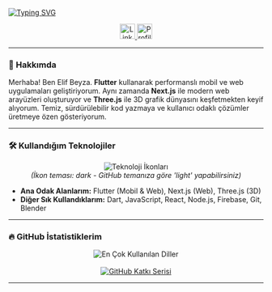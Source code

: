 [![Typing SVG](https://readme-typing-svg.demolab.com/?lines=Merhaba,+ben+Elif+Beyza!;Flutter+Geliştiriciyim;Web+ve+Mobil+Uygulamalar+Yapıyorum;Three.js+ile+3D+Keşfediyorum)](https://git.io/typing-svg)

<div align="center">
  <a href="https://www.linkedin.com/in/elif-beyza-belhan-638b891b7">
    <img src="https://img.shields.io/badge/LinkedIn-0077B5?style=for-the-badge&logo=linkedin&logoColor=white" alt="LinkedIn Badge" height="30" />
  </a>
  <img src="https://komarev.com/ghpvc/?username=Ms-elliebb&style=flat-square&color=yellow" alt="Profil Ziyaret Sayısı" height="30" />
</div>

---

### 👋 Hakkımda

Merhaba! Ben Elif Beyza. **Flutter** kullanarak performanslı mobil ve web uygulamaları geliştiriyorum. Aynı zamanda **Next.js** ile modern web arayüzleri oluşturuyor ve **Three.js** ile 3D grafik dünyasını keşfetmekten keyif alıyorum. Temiz, sürdürülebilir kod yazmaya ve kullanıcı odaklı çözümler üretmeye özen gösteriyorum.

---

### 🛠️ Kullandığım Teknolojiler

<p align="center">
  <img src="https://skillicons.dev/icons?i=flutter,dart,nextjs,react,js,threejs,nodejs,firebase,git&theme=dark" alt="Teknoloji İkonları" />
  <br/>
  <em>(İkon teması: dark - GitHub temanıza göre 'light' yapabilirsiniz)</em>
</p>

*   **Ana Odak Alanlarım:** Flutter (Mobil & Web), Next.js (Web), Three.js (3D)
*   **Diğer Sık Kullandıklarım:** Dart, JavaScript, React, Node.js, Firebase, Git, Blender

---

### 🔥 GitHub İstatistiklerim

<p align="center">
  <img src="https://github-readme-stats.vercel.app/api/top-langs/?username=Ms-elliebb&theme=tokyonight&layout=compact" alt="En Çok Kullanılan Diller" />
  <br/><br/>
  <a href="https://git.io/streak-stats">
    <img src="https://github-readme-streak-stats.herokuapp.com?user=Ms-elliebb&theme=violet-dark&mode=weekly" alt="GitHub Katkı Serisi" />
  </a>
</p>

---
